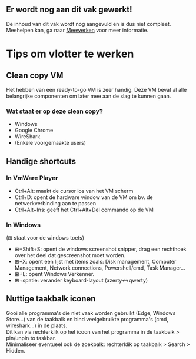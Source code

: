 ## Er wordt nog aan dit vak gewerkt!
De inhoud van dit vak wordt nog aangevuld en is dus niet compleet.  
Meehelpen kan, ga naar [Meewerken](/meewerken) voor meer informatie.
# Tips om vlotter te werken
## Clean copy VM
Het hebben van een ready-to-go VM is zeer handig. Deze VM bevat al alle belangrijke componenten om later mee aan de slag te kunnen gaan.
### Wat staat er op deze clean copy?
* Windows
* Google Chrome
* WireShark
* (Enkele voorgemaakte users)

## Handige shortcuts
### In VmWare Player
* Ctrl+Alt: maakt de cursor los van het VM scherm
* Ctrl+D: opent de hardware window van de VM om bv. de netwerkverbinding aan te passen
* Ctrl+Alt+Ins: geeft het Ctrl+Alt+Del commando op de VM
### In Windows
(⊞ staat voor de windows toets)
* ⊞+Shift+S: opent de windows screenshot snipper, drag een rechthoek over het deel dat gescreenshot moet worden.
* ⊞+X: opent een lijst met items zoals: Disk management, Computer Management, Network connections, Powershell/cmd, Task Manager...
* ⊞+E: opent Windows Verkenner.
* ⊞+spatie: verander keyboard-layout (azerty<->qwerty)

## Nuttige taakbalk iconen
Gooi alle programma's die niet vaak worden gebruikt (Edge, Windows Store...) van de taakbalk en bind veelgebruikte programma's (cmd, wireshark...) in de plaats.  
 Dit kan via rechterklik op het icoon van het programma in de taakbalk > pin/unpin to taskbar.  
 Minimaliseer eventueel ook de zoekbalk: rechterklik op taakbalk > Search > Hidden.
